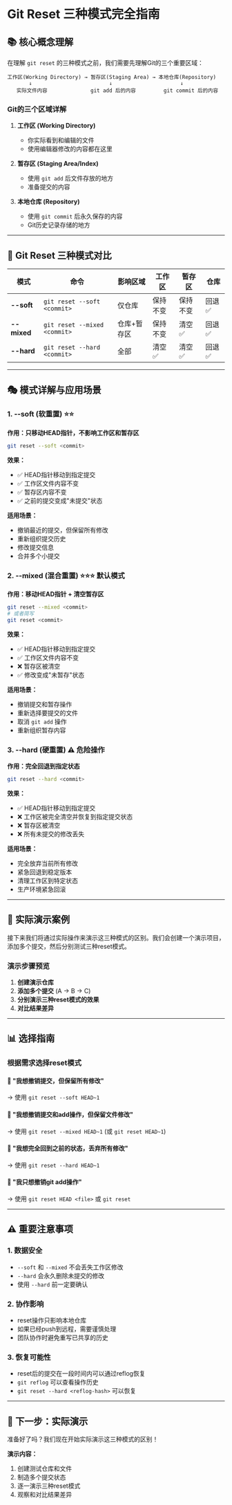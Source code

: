 # Git Reset 三种模式完全指南

## 📚 核心概念理解

在理解 `git reset` 的三种模式之前，我们需要先理解Git的三个重要区域：

```
工作区(Working Directory) → 暂存区(Staging Area) → 本地仓库(Repository)
       ↓                         ↓                      ↓
   实际文件内容              git add 后的内容         git commit 后的内容
```

### Git的三个区域详解

1. **工作区 (Working Directory)**
   - 你实际看到和编辑的文件
   - 使用编辑器修改的内容都在这里

2. **暂存区 (Staging Area/Index)**
   - 使用 `git add` 后文件存放的地方
   - 准备提交的内容

3. **本地仓库 (Repository)**
   - 使用 `git commit` 后永久保存的内容
   - Git历史记录存储的地方

---

## 🔧 Git Reset 三种模式对比

| 模式 | 命令 | 影响区域 | 工作区 | 暂存区 | 仓库 |
|------|------|----------|--------|--------|------|
| **--soft** | `git reset --soft <commit>` | 仅仓库 | 保持不变 | 保持不变 | 回退 ✅ |
| **--mixed** | `git reset --mixed <commit>` | 仓库+暂存区 | 保持不变 | 清空 ✅ | 回退 ✅ |
| **--hard** | `git reset --hard <commit>` | 全部 | 清空 ✅ | 清空 ✅ | 回退 ✅ |

---

## 🎭 模式详解与应用场景

### 1. --soft (软重置) ⭐⭐

**作用：只移动HEAD指针，不影响工作区和暂存区**

```bash
git reset --soft <commit>
```

**效果：**
- ✅ HEAD指针移动到指定提交
- ✅ 工作区文件内容不变
- ✅ 暂存区内容不变
- ✅ 之前的提交变成"未提交"状态

**适用场景：**
- 撤销最近的提交，但保留所有修改
- 重新组织提交历史
- 修改提交信息
- 合并多个小提交

### 2. --mixed (混合重置) ⭐⭐⭐ 默认模式

**作用：移动HEAD指针 + 清空暂存区**

```bash
git reset --mixed <commit>
# 或者简写
git reset <commit>
```

**效果：**
- ✅ HEAD指针移动到指定提交
- ✅ 工作区文件内容不变
- ❌ 暂存区被清空
- ✅ 修改变成"未暂存"状态

**适用场景：**
- 撤销提交和暂存操作
- 重新选择要提交的文件
- 取消 `git add` 操作
- 重新组织暂存内容

### 3. --hard (硬重置) ⚠️ 危险操作

**作用：完全回退到指定状态**

```bash
git reset --hard <commit>
```

**效果：**
- ✅ HEAD指针移动到指定提交
- ❌ 工作区被完全清空并恢复到指定提交状态
- ❌ 暂存区被清空
- ❌ 所有未提交的修改丢失

**适用场景：**
- 完全放弃当前所有修改
- 紧急回退到稳定版本
- 清理工作区到特定状态
- 生产环境紧急回滚

---

## 🎪 实际演示案例

接下来我们将通过实际操作来演示这三种模式的区别。我们会创建一个演示项目，添加多个提交，然后分别测试三种reset模式。

### 演示步骤预览

1. **创建演示仓库**
2. **添加多个提交** (A → B → C)
3. **分别演示三种reset模式的效果**
4. **对比结果差异**

---

## 📊 选择指南

### 根据需求选择reset模式

#### 🤔 "我想撤销提交，但保留所有修改"
→ 使用 `git reset --soft HEAD~1`

#### 🤔 "我想撤销提交和add操作，但保留文件修改"
→ 使用 `git reset --mixed HEAD~1` (或 `git reset HEAD~1`)

#### 🤔 "我想完全回到之前的状态，丢弃所有修改"
→ 使用 `git reset --hard HEAD~1`

#### 🤔 "我只想撤销git add操作"
→ 使用 `git reset HEAD <file>` 或 `git reset`

---

## ⚠️ 重要注意事项

### 1. 数据安全
- `--soft` 和 `--mixed` 不会丢失工作区修改
- `--hard` 会永久删除未提交的修改
- 使用 `--hard` 前一定要确认

### 2. 协作影响
- reset操作只影响本地仓库
- 如果已经push到远程，需要谨慎处理
- 团队协作时避免重写已共享的历史

### 3. 恢复可能性
- reset后的提交在一段时间内可以通过reflog恢复
- `git reflog` 可以查看操作历史
- `git reset --hard <reflog-hash>` 可以恢复

---

## 🚀 下一步：实际演示

准备好了吗？我们现在开始实际演示这三种模式的区别！

**演示内容：**
1. 创建测试仓库和文件
2. 制造多个提交状态
3. 逐一演示三种reset模式
4. 观察和对比结果差异
